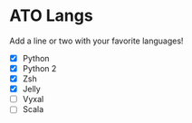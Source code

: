 # ATO Langs

Add a line or two with your favorite languages!

- [x] Python
- [x] Python 2
- [x] Zsh
- [x] Jelly
- [ ] Vyxal
- [ ] Scala
